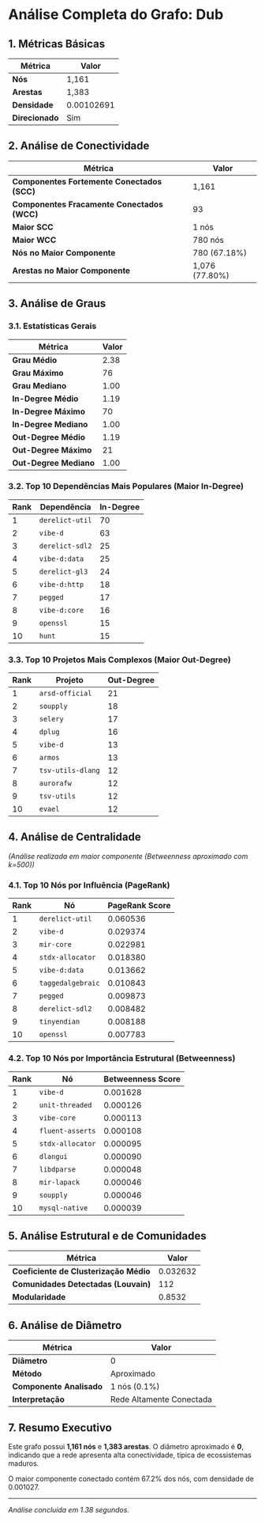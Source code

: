 # Análise Completa do Grafo: Dub

## 1. Métricas Básicas
| Métrica | Valor |
|---------|-------|
| **Nós** | 1,161 |
| **Arestas** | 1,383 |
| **Densidade** | 0.00102691 |
| **Direcionado** | Sim |

## 2. Análise de Conectividade
| Métrica | Valor |
|---------|-------|
| **Componentes Fortemente Conectados (SCC)** | 1,161 |
| **Componentes Fracamente Conectados (WCC)** | 93 |
| **Maior SCC** | 1 nós |
| **Maior WCC** | 780 nós |
| **Nós no Maior Componente** | 780 (67.18%) |
| **Arestas no Maior Componente** | 1,076 (77.80%) |

## 3. Análise de Graus
### 3.1. Estatísticas Gerais
| Métrica | Valor |
|---------|-------|
| **Grau Médio** | 2.38 |
| **Grau Máximo** | 76 |
| **Grau Mediano** | 1.00 |
| **In-Degree Médio** | 1.19 |
| **In-Degree Máximo** | 70 |
| **In-Degree Mediano** | 1.00 |
| **Out-Degree Médio** | 1.19 |
| **Out-Degree Máximo** | 21 |
| **Out-Degree Mediano** | 1.00 |

### 3.2. Top 10 Dependências Mais Populares (Maior In-Degree)
| Rank | Dependência | In-Degree |
|------|-------------|-----------|
| 1 | `derelict-util` | 70 |
| 2 | `vibe-d` | 63 |
| 3 | `derelict-sdl2` | 25 |
| 4 | `vibe-d:data` | 25 |
| 5 | `derelict-gl3` | 24 |
| 6 | `vibe-d:http` | 18 |
| 7 | `pegged` | 17 |
| 8 | `vibe-d:core` | 16 |
| 9 | `openssl` | 15 |
| 10 | `hunt` | 15 |

### 3.3. Top 10 Projetos Mais Complexos (Maior Out-Degree)
| Rank | Projeto | Out-Degree |
|------|---------|------------|
| 1 | `arsd-official` | 21 |
| 2 | `soupply` | 18 |
| 3 | `selery` | 17 |
| 4 | `dplug` | 16 |
| 5 | `vibe-d` | 13 |
| 6 | `armos` | 13 |
| 7 | `tsv-utils-dlang` | 12 |
| 8 | `aurorafw` | 12 |
| 9 | `tsv-utils` | 12 |
| 10 | `evael` | 12 |

## 4. Análise de Centralidade
_(Análise realizada em maior componente (Betweenness aproximado com k=500))_

### 4.1. Top 10 Nós por Influência (PageRank)
| Rank | Nó | PageRank Score |
|------|-----|----------------|
| 1 | `derelict-util` | 0.060536 |
| 2 | `vibe-d` | 0.029374 |
| 3 | `mir-core` | 0.022981 |
| 4 | `stdx-allocator` | 0.018380 |
| 5 | `vibe-d:data` | 0.013662 |
| 6 | `taggedalgebraic` | 0.010843 |
| 7 | `pegged` | 0.009873 |
| 8 | `derelict-sdl2` | 0.008482 |
| 9 | `tinyendian` | 0.008188 |
| 10 | `openssl` | 0.007783 |

### 4.2. Top 10 Nós por Importância Estrutural (Betweenness)
| Rank | Nó | Betweenness Score |
|------|-----|-------------------|
| 1 | `vibe-d` | 0.001628 |
| 2 | `unit-threaded` | 0.000126 |
| 3 | `vibe-core` | 0.000113 |
| 4 | `fluent-asserts` | 0.000108 |
| 5 | `stdx-allocator` | 0.000095 |
| 6 | `dlangui` | 0.000090 |
| 7 | `libdparse` | 0.000048 |
| 8 | `mir-lapack` | 0.000046 |
| 9 | `soupply` | 0.000046 |
| 10 | `mysql-native` | 0.000039 |

## 5. Análise Estrutural e de Comunidades
| Métrica | Valor |
|---------|-------|
| **Coeficiente de Clusterização Médio** | 0.032632 |
| **Comunidades Detectadas (Louvain)** | 112 |
| **Modularidade** | 0.8532 |

## 6. Análise de Diâmetro
| Métrica | Valor |
|---------|-------|
| **Diâmetro** | 0 |
| **Método** | Aproximado |
| **Componente Analisado** | 1 nós (0.1%) |
| **Interpretação** | Rede Altamente Conectada |

## 7. Resumo Executivo
Este grafo possui **1,161 nós** e **1,383 arestas**.
O diâmetro aproximado é **0**, indicando que 
a rede apresenta alta conectividade, típica de ecossistemas maduros.

O maior componente conectado contém 67.2% dos nós, 
com densidade de 0.001027.

---
*Análise concluída em 1.38 segundos.*
